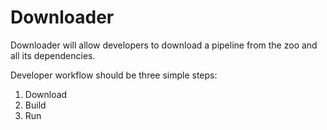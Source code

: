 # Downloader

Downloader will allow developers to download a pipeline from the zoo and all its dependencies. 

Developer workflow should be three simple steps:

1. Download
2. Build
3. Run



